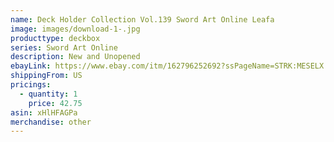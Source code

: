 ```yaml
---
name: Deck Holder Collection Vol.139 Sword Art Online Leafa
image: images/download-1-.jpg
producttype: deckbox
series: Sword Art Online
description: New and Unopened
ebayLink: https://www.ebay.com/itm/162796252692?ssPageName=STRK:MESELX:IT&_trksid=p3984.m1555.l2649
shippingFrom: US
pricings:
  - quantity: 1
    price: 42.75
asin: xHlHFAGPa
merchandise: other
---
```

